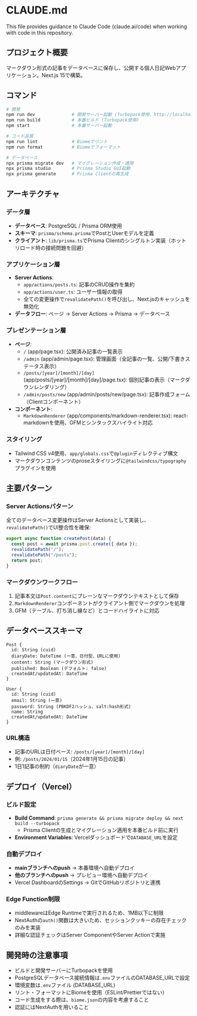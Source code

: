 # CLAUDE.md

This file provides guidance to Claude Code (claude.ai/code) when working with code in this repository.

## プロジェクト概要

マークダウン形式の記事をデータベースに保存し、公開する個人日記Webアプリケーション。Next.js 15で構築。

## コマンド

```bash
# 開発
npm run dev              # 開発サーバー起動 (Turbopack使用、http://localhost:3000)
npm run build            # 本番ビルド (Turbopack使用)
npm start                # 本番サーバー起動

# コード品質
npm run lint             # Biomeでリント
npm run format           # Biomeでフォーマット

# データベース
npx prisma migrate dev   # マイグレーション作成・適用
npx prisma studio        # Prisma Studio GUI起動
npx prisma generate      # Prisma Clientの再生成
```

## アーキテクチャ

### データ層
- **データベース**: PostgreSQL / Prisma ORM使用
- **スキーマ**: `prisma/schema.prisma`でPostとUserモデルを定義
- **クライアント**: `lib/prisma.ts`でPrisma Clientのシングルトン実装（ホットリロード時の接続問題を回避）

### アプリケーション層
- **Server Actions**:
  - `app/actions/posts.ts`: 記事のCRUD操作を集約
  - `app/actions/user.ts`: ユーザー情報の取得
  - 全ての変更操作で`revalidatePath()`を呼び出し、Next.jsのキャッシュを無効化
- **データフロー**: ページ → Server Actions → Prisma → データベース

### プレゼンテーション層
- **ページ**:
  - `/` (app/page.tsx): 公開済み記事の一覧表示
  - `/admin` (app/admin/page.tsx): 管理画面（全記事の一覧、公開/下書きステータス表示）
  - `/posts/[year]/[month]/[day]` (app/posts/[year]/[month]/[day]/page.tsx): 個別記事の表示（マークダウンレンダリング）
  - `/admin/posts/new` (app/admin/posts/new/page.tsx): 記事作成フォーム（Clientコンポーネント）
- **コンポーネント**:
  - `MarkdownRenderer` (app/components/markdown-renderer.tsx): react-markdownを使用、GFMとシンタックスハイライト対応

### スタイリング
- Tailwind CSS v4使用、`app/globals.css`で`@plugin`ディレクティブ構文
- マークダウンコンテンツのproseスタイリングに`@tailwindcss/typography`プラグインを使用

## 主要パターン

### Server Actionsパターン
全てのデータベース変更操作はServer Actionsとして実装し、`revalidatePath()`でUI整合性を確保:
```typescript
export async function createPost(data) {
  const post = await prisma.post.create({ data });
  revalidatePath("/");
  revalidatePath("/posts");
  return post;
}
```

### マークダウンワークフロー
1. 記事本文は`Post.content`にプレーンなマークダウンテキストとして保存
2. `MarkdownRenderer`コンポーネントがクライアント側でマークダウンを処理
3. GFM（テーブル、打ち消し線など）とコードハイライトに対応

## データベーススキーマ

```prisma
Post {
  id: String (cuid)
  diaryDate: DateTime (一意、日付型、URLに使用)
  content: String (マークダウン形式)
  published: Boolean (デフォルト: false)
  createdAt/updatedAt: DateTime
}

User {
  id: String (cuid)
  email: String (一意)
  password: String (PBKDF2ハッシュ、salt:hash形式)
  name: String
  createdAt/updatedAt: DateTime
}
```

### URL構造
- 記事のURLは日付ベース: `/posts/[year]/[month]/[day]`
- 例: `/posts/2024/01/15`（2024年1月15日の記事）
- 1日1記事の制約（`diaryDate`が一意）

## デプロイ（Vercel）

### ビルド設定
- **Build Command**: `prisma generate && prisma migrate deploy && next build --turbopack`
  - Prisma Clientの生成とマイグレーション適用を本番ビルド前に実行
- **Environment Variables**: Vercelダッシュボードで`DATABASE_URL`を設定

### 自動デプロイ
- **mainブランチへのpush** → 本番環境へ自動デプロイ
- **他のブランチへのpush** → プレビュー環境へ自動デプロイ
- Vercel DashboardのSettings → GitでGitHubリポジトリと連携

### Edge Function制限
- middlewareはEdge Runtimeで実行されるため、1MB以下に制限
- NextAuthの`auth()`関数は大きいため、セッションクッキーの存在チェックのみを実装
- 詳細な認証チェックはServer ComponentやServer Actionで実施

## 開発時の注意事項

- ビルドと開発サーバーにTurbopackを使用
- PostgreSQLデータベース接続情報は`.env`ファイルのDATABASE_URLで設定
- 環境変数は`.env`ファイル (DATABASE_URL)
- リント・フォーマットにBiomeを使用（ESLint/Prettierではない）
- コード生成をする際は、`biome.json`の内容を考慮すること
- 認証にはNextAuthを用いること